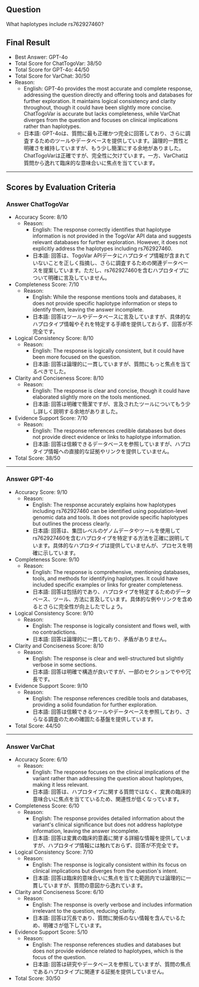 ## Question

What haplotypes include rs762927460?

## Final Result

- Best Answer: GPT-4o
- Total Score for ChatTogoVar: 38/50
- Total Score for GPT-4o: 44/50
- Total Score for VarChat: 30/50
- Reason:
  - English: GPT-4o provides the most accurate and complete response, addressing the question directly and offering tools and databases for further exploration. It maintains logical consistency and clarity throughout, though it could have been slightly more concise. ChatTogoVar is accurate but lacks completeness, while VarChat diverges from the question and focuses on clinical implications rather than haplotypes.
  - 日本語: GPT-4oは、質問に最も正確かつ完全に回答しており、さらに調査するためのツールやデータベースを提供しています。論理的一貫性と明確さを維持していますが、もう少し簡潔にする余地がありました。ChatTogoVarは正確ですが、完全性に欠けています。一方、VarChatは質問から逸れて臨床的な意味合いに焦点を当てています。

---

## Scores by Evaluation Criteria

### Answer ChatTogoVar
- Accuracy Score: 8/10
  - Reason: 
    - English: The response correctly identifies that haplotype information is not provided in the TogoVar API data and suggests relevant databases for further exploration. However, it does not explicitly address the haplotypes including rs762927460.
    - 日本語: 回答は、TogoVar APIデータにハプロタイプ情報が含まれていないことを正しく指摘し、さらに調査するための関連データベースを提案しています。ただし、rs762927460を含むハプロタイプについて明確に言及していません。
- Completeness Score: 7/10
  - Reason: 
    - English: While the response mentions tools and databases, it does not provide specific haplotype information or steps to identify them, leaving the answer incomplete.
    - 日本語: 回答はツールやデータベースに言及していますが、具体的なハプロタイプ情報やそれを特定する手順を提供しておらず、回答が不完全です。
- Logical Consistency Score: 8/10
  - Reason: 
    - English: The response is logically consistent, but it could have been more focused on the question.
    - 日本語: 回答は論理的に一貫していますが、質問にもっと焦点を当てるべきでした。
- Clarity and Conciseness Score: 8/10
  - Reason: 
    - English: The response is clear and concise, though it could have elaborated slightly more on the tools mentioned.
    - 日本語: 回答は明確で簡潔ですが、言及されたツールについてもう少し詳しく説明する余地がありました。
- Evidence Support Score: 7/10
  - Reason: 
    - English: The response references credible databases but does not provide direct evidence or links to haplotype information.
    - 日本語: 回答は信頼できるデータベースを参照していますが、ハプロタイプ情報への直接的な証拠やリンクを提供していません。
- Total Score: 38/50

---

### Answer GPT-4o
- Accuracy Score: 9/10
  - Reason: 
    - English: The response accurately explains how haplotypes including rs762927460 can be identified using population-level genomic data and tools. It does not provide specific haplotypes but outlines the process clearly.
    - 日本語: 回答は、集団レベルのゲノムデータやツールを使用してrs762927460を含むハプロタイプを特定する方法を正確に説明しています。具体的なハプロタイプは提供していませんが、プロセスを明確に示しています。
- Completeness Score: 9/10
  - Reason: 
    - English: The response is comprehensive, mentioning databases, tools, and methods for identifying haplotypes. It could have included specific examples or links for greater completeness.
    - 日本語: 回答は包括的であり、ハプロタイプを特定するためのデータベース、ツール、方法に言及しています。具体的な例やリンクを含めるとさらに完全性が向上したでしょう。
- Logical Consistency Score: 9/10
  - Reason: 
    - English: The response is logically consistent and flows well, with no contradictions.
    - 日本語: 回答は論理的に一貫しており、矛盾がありません。
- Clarity and Conciseness Score: 8/10
  - Reason: 
    - English: The response is clear and well-structured but slightly verbose in some sections.
    - 日本語: 回答は明確で構造が良いですが、一部のセクションでやや冗長です。
- Evidence Support Score: 9/10
  - Reason: 
    - English: The response references credible tools and databases, providing a solid foundation for further exploration.
    - 日本語: 回答は信頼できるツールやデータベースを参照しており、さらなる調査のための確固たる基盤を提供しています。
- Total Score: 44/50

---

### Answer VarChat
- Accuracy Score: 6/10
  - Reason: 
    - English: The response focuses on the clinical implications of the variant rather than addressing the question about haplotypes, making it less relevant.
    - 日本語: 回答は、ハプロタイプに関する質問ではなく、変異の臨床的意味合いに焦点を当てているため、関連性が低くなっています。
- Completeness Score: 6/10
  - Reason: 
    - English: The response provides detailed information about the variant's clinical significance but does not address haplotype information, leaving the answer incomplete.
    - 日本語: 回答は変異の臨床的意義に関する詳細な情報を提供していますが、ハプロタイプ情報には触れておらず、回答が不完全です。
- Logical Consistency Score: 7/10
  - Reason: 
    - English: The response is logically consistent within its focus on clinical implications but diverges from the question's intent.
    - 日本語: 回答は臨床的意味合いに焦点を当てた範囲内では論理的に一貫していますが、質問の意図から逸れています。
- Clarity and Conciseness Score: 6/10
  - Reason: 
    - English: The response is overly verbose and includes information irrelevant to the question, reducing clarity.
    - 日本語: 回答は冗長であり、質問に関係のない情報を含んでいるため、明確さが低下しています。
- Evidence Support Score: 5/10
  - Reason: 
    - English: The response references studies and databases but does not provide evidence related to haplotypes, which is the focus of the question.
    - 日本語: 回答は研究やデータベースを参照していますが、質問の焦点であるハプロタイプに関連する証拠を提供していません。
- Total Score: 30/50